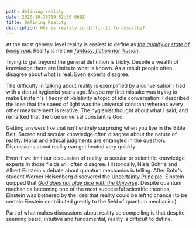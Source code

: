 ```yaml
---
path: defining-reality
date: 2020-10-25T19:52:30.669Z
title: Defining Reality
description: Why is reality so difficult to describe?
---
```

At the most general level reality is easiest to define as *[the quality or state of being real](https://www.merriam-webster.com/dictionary/reality)*. Reality is neither [*fantasy, fiction* nor *illusion*](https://www.merriam-webster.com/thesaurus/reality).

Trying to get beyond the general definition is tricky. Despite a wealth of knowledge there are limits to what is known. As a result people often disagree about what is real. Even experts disagree.

The difficulty in talking about reality is exemplified by a conversation I had with a dental hygienist years ago. Maybe my first mistake was trying to make Einstein's Theory of Relativity a topic of idle conversation. I described the idea that the speed of light was the universal constant whereas every other measurement is relative. The hygienist thought about what I said, and remarked that the true universal constant is God. 

Getting answers like that isn't entirely surprising when you live in the Bible Belt. Sacred and secular knowledge often disagree about the nature of reality. Moral and ethical judgments are entangled in the question. Discussions about reality can get heated very quickly.

Even if we limit our discussion of reality to secular or scientific knowledge, experts in those fields will often disagree. Historically, Niels Bohr's and Albert Einstein's debate about quantum mechanics is telling. After Bohr's student Werner Heisenberg discovered the [Uncertainty Principle](https://plato.stanford.edu/entries/qt-uncertainty/), Einstein quipped that *[God does not play dice with the Universe](https://www.businessinsider.com/god-does-not-play-dice-quote-meaning-2015-11)*. Despite quantum mechanics becoming one of the most successful scientific theories, Einstein was bothered by the idea that reality could be left to chance (to be certain Einstein contributed greatly to the field of quantum mechanics).

Part of what makes discussions about reality so compelling is that despite seeming basic, intuitive and fundamental, reality is difficult to define.